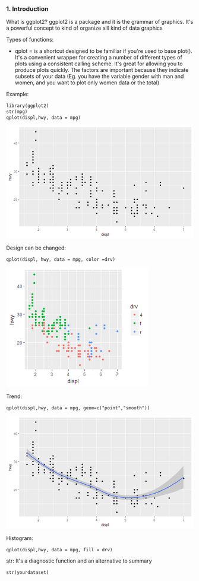 ### 1. Introduction
What is ggplot2? ggplot2 is a package and it is the grammar of graphics. It's a powerful concept to kind of organize alll kind of data graphics

Types of functions:
- qplot = is a shortcut designed to be familiar if you're used to base plot(). It's a convenient wrapper for creating a number of different types of plots using a consistent calling scheme. It's great for allowing you to produce plots quickly. The factors are important because they indicate subsets of your data (Eg. you have the variable gender with man and women, and you want to plot only women data or the total)

Example:
```[R]
library(ggplot2)
str(mpg)
qplot(displ,hwy, data = mpg)
```
![Alt text](https://github.com/MGoodche/datasciencecoursera/blob/master/ExploratoryDataAnalysis/Plots/plot3.png)

Design can be changed:

```[R]
qplot(displ, hwy, data = mpg, color =drv)
```
![Alt text](https://github.com/MGoodche/datasciencecoursera/blob/master/ExploratoryDataAnalysis/Plots/plot4.png)

Trend: 

```[R]
qplot(displ,hwy, data = mpg, geom=c("point","smooth")) 
```
![Alt text](https://github.com/MGoodche/datasciencecoursera/blob/master/ExploratoryDataAnalysis/Plots/plot5.png)

Histogram:

```[R]
qplot(displ,hwy, data = mpg, fill = drv) 
```

str:
It's a diagnostic function and an alternative to summary

```[R]
str(yourdataset) 
```
